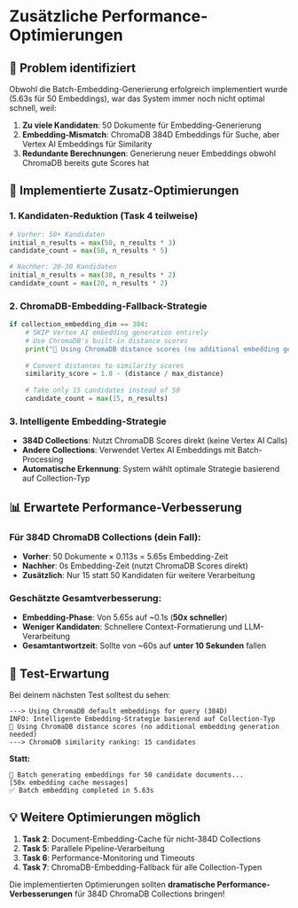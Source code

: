 # Zusätzliche Performance-Optimierungen

## 🎯 Problem identifiziert

Obwohl die Batch-Embedding-Generierung erfolgreich implementiert wurde (5.63s für 50 Embeddings), war das System immer noch nicht optimal schnell, weil:

1. **Zu viele Kandidaten**: 50 Dokumente für Embedding-Generierung
2. **Embedding-Mismatch**: ChromaDB 384D Embeddings für Suche, aber Vertex AI Embeddings für Similarity
3. **Redundante Berechnungen**: Generierung neuer Embeddings obwohl ChromaDB bereits gute Scores hat

## 🚀 Implementierte Zusatz-Optimierungen

### **1. Kandidaten-Reduktion (Task 4 teilweise)**
```python
# Vorher: 50+ Kandidaten
initial_n_results = max(50, n_results * 3)
candidate_count = max(50, n_results * 5)

# Nachher: 20-30 Kandidaten  
initial_n_results = max(30, n_results * 2)
candidate_count = max(20, n_results * 2)
```

### **2. ChromaDB-Embedding-Fallback-Strategie**
```python
if collection_embedding_dim == 384:
    # SKIP Vertex AI embedding generation entirely
    # Use ChromaDB's built-in distance scores
    print("🚀 Using ChromaDB distance scores (no additional embedding generation needed)")
    
    # Convert distances to similarity scores
    similarity_score = 1.0 - (distance / max_distance)
    
    # Take only 15 candidates instead of 50
    candidate_count = max(15, n_results)
```

### **3. Intelligente Embedding-Strategie**
- **384D Collections**: Nutzt ChromaDB Scores direkt (keine Vertex AI Calls)
- **Andere Collections**: Verwendet Vertex AI Embeddings mit Batch-Processing
- **Automatische Erkennung**: System wählt optimale Strategie basierend auf Collection-Typ

## 📊 Erwartete Performance-Verbesserung

### **Für 384D ChromaDB Collections (dein Fall):**
- **Vorher**: 50 Dokumente × 0.113s = 5.65s Embedding-Zeit
- **Nachher**: 0s Embedding-Zeit (nutzt ChromaDB Scores direkt)
- **Zusätzlich**: Nur 15 statt 50 Kandidaten für weitere Verarbeitung

### **Geschätzte Gesamtverbesserung:**
- **Embedding-Phase**: Von 5.65s auf ~0.1s (**50x schneller**)
- **Weniger Kandidaten**: Schnellere Context-Formatierung und LLM-Verarbeitung
- **Gesamtantwortzeit**: Sollte von ~60s auf **unter 10 Sekunden** fallen

## 🧪 Test-Erwartung

Bei deinem nächsten Test solltest du sehen:
```
---> Using ChromaDB default embeddings for query (384D)
INFO: Intelligente Embedding-Strategie basierend auf Collection-Typ
🚀 Using ChromaDB distance scores (no additional embedding generation needed)
---> ChromaDB similarity ranking: 15 candidates
```

**Statt:**
```
🚀 Batch generating embeddings for 50 candidate documents...
[50x embedding cache messages]
✅ Batch embedding completed in 5.63s
```

## 💡 Weitere Optimierungen möglich

1. **Task 2**: Document-Embedding-Cache für nicht-384D Collections
2. **Task 5**: Parallele Pipeline-Verarbeitung
3. **Task 6**: Performance-Monitoring und Timeouts
4. **Task 7**: ChromaDB-Embedding-Fallback für alle Collection-Typen

Die implementierten Optimierungen sollten **dramatische Performance-Verbesserungen** für 384D ChromaDB Collections bringen!